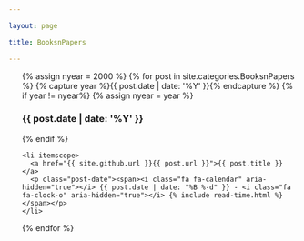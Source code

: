 ```yaml
---

layout: page

title: BooksnPapers

---
```


<ul class="posts">
  {% assign nyear = 2000 %}
  {% for post in site.categories.BooksnPapers %}
    {% capture year %}{{ post.date | date: '%Y' }}{% endcapture %}
    {% if year != nyear%}
      {% assign nyear = year %}
      <h3>{{ post.date | date: '%Y' }}</h3>
    {% endif %}

    <li itemscope>
      <a href="{{ site.github.url }}{{ post.url }}">{{ post.title }}</a>
      <p class="post-date"><span><i class="fa fa-calendar" aria-hidden="true"></i> {{ post.date | date: "%B %-d" }} - <i class="fa fa-clock-o" aria-hidden="true"></i> {% include read-time.html %}</span></p>
    </li>
  {% endfor %}
</ul>
